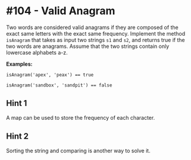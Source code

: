 # #104 - Valid Anagram

Two words are considered valid anagrams if they are composed of the exact same letters with the exact same frequency. Implement the method <code>isAnagram</code> that takes as input two strings <code>s1</code> and <code>s2</code>, and returns true if the two words are anagrams. Assume that the two strings contain only lowercase alphabets a-z.

**Examples:**
```apex
isAnagram('apex', 'peax') == true

isAnagram('sandbox', 'sandpit') == false
```

## Hint 1
A map can be used to store the frequency of each character. 

## Hint 2
Sorting the string and comparing is another way to solve it.